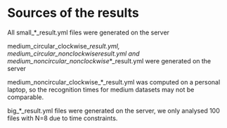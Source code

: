 # Sources of the results

All small_*_result.yml files were generated on the server

medium_circular_clockwise_*_result.yml, medium_circular_nonclockwise_*_result.yml and medium_noncircular_nonclockwise_*_result.yml were generated on the server

medium_noncircular_clockwise_*_result.yml was computed on a personal laptop, so the recognition times for medium datasets may not be comparable.

big_*_result.yml files were generated on the server, we only analysed 100 files with N=8 due to time constraints.